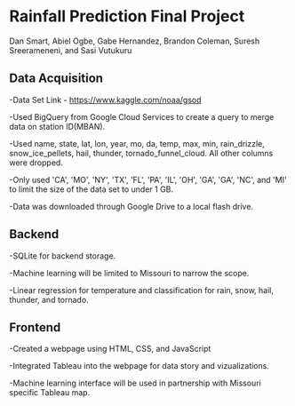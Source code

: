 # Rainfall Prediction Final Project
Dan Smart, Abiel Ogbe, Gabe Hernandez, Brandon Coleman, Suresh Sreerameneni, and Sasi Vutukuru

## Data Acquisition
-Data Set Link - https://www.kaggle.com/noaa/gsod

-Used BigQuery from Google Cloud Services to create a query to merge data on station ID(MBAN).

-Used name, state, lat, lon, year, mo, da, temp, max, min, rain_drizzle, snow_ice_pellets, hail, thunder, tornado_funnel_cloud. All other columns were dropped.

-Only used 'CA', 'MO', 'NY', 'TX', 'FL', 'PA', 'IL', 'OH', 'GA', 'GA', 'NC', and 'MI' to limit the size of the data set to under 1 GB.

-Data was downloaded through Google Drive to a local flash drive.

## Backend
-SQLite for backend storage.

-Machine learning will be limited to Missouri to narrow the scope.

-Linear regression for temperature and classification for rain, snow, hail, thunder, and tornado.

## Frontend
-Created a webpage using HTML, CSS, and JavaScript

-Integrated Tableau into the webpage for data story and vizualizations.

-Machine learning interface will be used in partnership with Missouri specific Tableau map.
